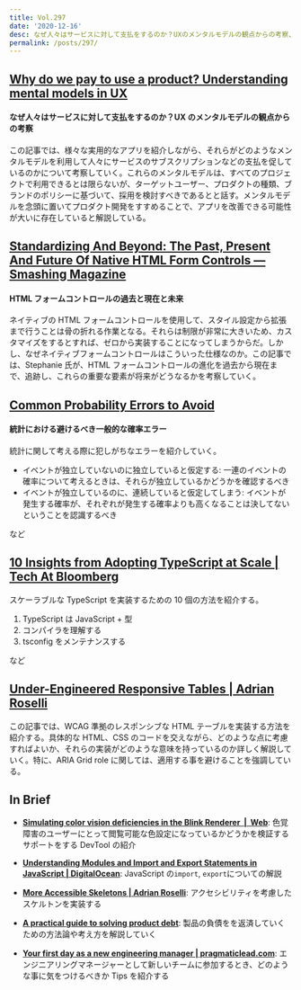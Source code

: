 ```yaml
---
title: Vol.297
date: '2020-12-16'
desc: なぜ人々はサービスに対して支払をするのか？UXのメンタルモデルの観点からの考察、HTMLフォームコントロールの過去と現在と未来、統計における避けるべき一般的な確率エラー、ほか計10リンク
permalink: /posts/297/
---
```


## [Why do we pay to use a product? Understanding mental models in UX](https://uxdesign.cc/why-do-we-pay-to-use-a-product-understanding-mental-models-in-ux-93a85f0f77c6)

#### なぜ人々はサービスに対して支払をするのか？UX のメンタルモデルの観点からの考察

この記事では、様々な実用的なアプリを紹介しながら、それらがどのようなメンタルモデルを利用して人々にサービスのサブスクリプションなどの支払を促しているのかについて考察していく。これらのメンタルモデルは、すべてのプロジェクトで利用できるとは限らないが、ターゲットユーザー、プロダクトの種類、ブランドのポリシーに基づいて、採用を検討すべきであるとと話す。メンタルモデルを念頭に置いてプロダクト開発をすすめることで、アプリを改善できる可能性が大いに存在していると解説している。

## [Standardizing And Beyond: The Past, Present And Future Of Native HTML Form Controls — Smashing Magazine](https://www.smashingmagazine.com/2020/11/standardizing-select-native-html-form-controls/)

#### HTML フォームコントロールの過去と現在と未来

ネイティブの HTML フォームコントロールを使用して、スタイル設定から拡張まで行うことは骨の折れる作業となる。それらは制限が非常に大きいため、カスタマイズをするとすれば、ゼロから実装することになってしまうからだ。しかし、なぜネイティブフォームコントロールはこういった仕様なのか。この記事では、Stephanie 氏が、HTML フォームコントロールの進化を過去から現在まで、追跡し、これらの重要な要素が将来がどうなるかを考察していく。

## [Common Probability Errors to Avoid](https://fs.blog/2020/11/common-probability-errors/)

#### 統計における避けるべき一般的な確率エラー

統計に関して考える際に犯しがちなエラーを紹介していく。

- イベントが独立していないのに独立していると仮定する: 一連のイベントの確率について考えるときは、それらが独立しているかどうかを確認するべき
- イベントが独立しているのに、連続していると仮定してしまう: イベントが発生する確率が、それぞれが発生する確率よりも高くなることは決してないということを認識するべき

など

## [10 Insights from Adopting TypeScript at Scale | Tech At Bloomberg](https://www.techatbloomberg.com/blog/10-insights-adopting-typescript-at-scale/)

スケーラブルな TypeScript を実装するための 10 個の方法を紹介する。

1. TypeScript は JavaScript + 型
2. コンパイラを理解する
3. tsconfig をメンテナンスする

など

## [Under-Engineered Responsive Tables | Adrian Roselli](https://adrianroselli.com/2020/11/under-engineered-responsive-tables.html)

この記事では、WCAG 準拠のレスポンシブな HTML テーブルを実装する方法を紹介する。具体的な HTML、CSS のコードを交えながら、どのような点に考慮すればよいか、それらの実装がどのような意味を持っているのか詳しく解説していく。特に、ARIA Grid role に関しては、適用する事を避けることを強調している。

## In Brief

- **[Simulating color vision deficiencies in the Blink Renderer  |  Web](https://developers.google.com/web/updates/2020/11/cvd)**: 色覚障害のユーザーにとって閲覧可能な色設定になっているかどうかを検証するサポートをする DevTool の紹介

- **[Understanding Modules and Import and Export Statements in JavaScript | DigitalOcean](https://www.digitalocean.com/community/tutorials/understanding-modules-and-import-and-export-statements-in-javascript)**: JavaScript の`import`, `export`についての解説

- **[More Accessible Skeletons | Adrian Roselli](https://adrianroselli.com/2020/11/more-accessible-skeletons.html)**: アクセシビリティを考慮したスケルトンを実装する

- **[A practical guide to solving product debt](https://uxdesign.cc/a-practical-approach-to-solving-product-debt-27b84373c334)**: 製品の負債をを返済していくための方法論や考え方を解説していく

- **[Your first day as a new engineering manager | pragmaticlead.com](https://pragmaticlead.com/posts/your-first-day-as-new-software-engineering-manager)**: エンジニアリングマネージャーとして新しいチームに参加するとき、どのような事に気をつけるべきか Tips を紹介する
